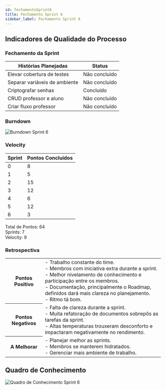 ```yaml
---
id: fechamentoSprint6
title: Fechamento Sprint 6
sidebar_label: Fechamento Sprint 6
---
```


## Indicadores de Qualidade do Processo

### Fechamento da Sprint

| Histórias Planejadas | Status |
|----------------------|--------|
| Elevar cobertura de testes | Não concluído |
| Separar variáveis de ambiente | Não concluído | 
| Criptografar senhas | Concluído |
| CRUD professor e aluno | Não concluído |
| Criar fluxo professor | Não concluído |

### Burndown

![Burndown Sprint 6](https://raw.githubusercontent.com/fga-eps-mds/2020.1-Conecta-Ensina-Wiki/master/website/static/img/sprints/burndown_sprint6.png)

### Velocity

| Sprint | Pontos Concluídos |
|--------|-------------------|
| 0 | 8 |
| 1 | 5 |
| 2 | 15 |
| 3 | 12 |
| 4 | 6 |
| 5 | 12 |
| 6 | 3 |

Total de Pontos: 64 <br>
Sprints: 7 <br>
Velocity: 9 <br>

### Retrospectiva

<table>
<tr>

<th> Pontos Positivo  </th>
<td>
- Trabalho constante do time. <br>
- Membros com iniciativa extra durante a sprint. <br>
- Melhor nivelamento de conhecimento e participação entre os membros. <br>
- Documentação, principalmente o Roadmap, definidos dará mais clareza no planejamento. <br>
- Ritmo tá bom. <br>
</td>
</tr>

<tr>
<th> Pontos Negativos </th>
<td>
- Falta de clareza durante a sprint. <br>
- Muita refatoração de documentos sobrepôs as tarefas da sprint. <br>
- Altas temperaturas trouxeram desconforto e impactaram negativamente no rendimento. <br>
</td>
</tr>

<tr>
<th> A Melhorar </th>
<td>
- Planejar melhor as sprints. <br>
- Membros se manterem hidratados. <br>
- Gerenciar mais ambiente de trabalho. <br>
</td>
</tr>
</table>

## Quadro de Conhecimento

![Quadro de Conhecimento Sprint 6](https://raw.githubusercontent.com/fga-eps-mds/2020.1-Conecta-Ensina-Wiki/master/website/static/img/sprints/quadro_de_conhecimento_sprint6.png)
